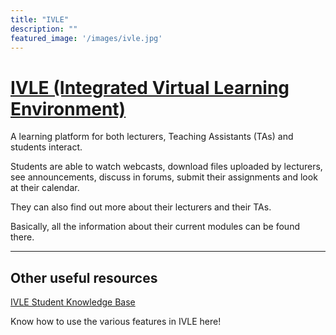 ```yaml
---
title: "IVLE"
description: ""
featured_image: '/images/ivle.jpg'
---
```


# [IVLE (Integrated Virtual Learning Environment)](https://ivle.nus.edu.sg/)
A learning platform for both lecturers, Teaching Assistants (TAs) and students interact.

Students are able to watch webcasts, download files uploaded by lecturers, see announcements, discuss in forums, submit their assignments and look at their calendar.

They can also find out more about their lecturers and their TAs.

Basically, all the information about their current modules can be found there.

---

## Other useful resources

[IVLE Student Knowledge Base](https://wiki.nus.edu.sg/display/IVLEStudenKB/Home)

Know how to use the various features in IVLE here!
